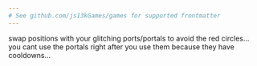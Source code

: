 ```yaml
---
# See github.com/js13kGames/games for supported frontmatter
---
```

swap positions with your glitching ports/portals to avoid the red circles... you cant use the portals right after you use them because they have cooldowns...